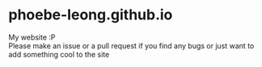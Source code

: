 # phoebe-leong.github.io
My website :P  
Please make an issue or a pull request if you find any bugs or just want to add something cool to the site
